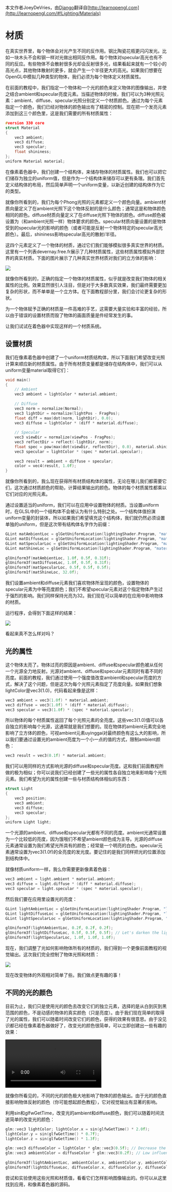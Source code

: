 本文作者JoeyDeVries，由[Django](http://bullteacher.com/14-materials.html)翻译自[http://learnopengl.com](http://learnopengl.com/#!Lighting/Materials)

# 材质

在真实世界里，每个物体会对光产生不同的反作用。钢比陶瓷花瓶更闪闪发光。比如一块木头不会和钢一样对光做出相同反作用。每个物体对specular高光也有不同的反应。有些物体不会散射很多光却会反射很多光，结果看起来就有一个较小的高光点，其他物体散射的更多，就会产生一个半径更大的高光。如果我们想要在OpenGL中模拟几种类型的物体，我们必须为每个物体定义材质属性。

在前面的教程中，我们指定一个物体和一个光的颜色来定义物体的图像输出，并使之结合ambient和specular亮度元素。当描述物体的时候，我们可以为3种光照元素：ambient、diffuse、specular光照分别定义一个材质颜色。通过为每个元素指定一个颜色，我们已经对物体的颜色输出有了精密的控制。现在把一个发亮元素添加到这三个颜色里，这是我们需要的所有材质属性：

```c++
#version 330 core 
struct Material 
{ 
    vec3 ambient; 
    vec3 diffuse; 
    vec3 specular; 
    float shininess; 
}; 
uniform Material material;
```

在像素着色器中，我们创建一个结构体，来储存物体的材质属性。我们也可以把它们储存为独立的uniform值，但是作为一个结构体来储存可以更有条理。我们首先定义结构体的布局，然后简单声明一个uniform变量，以新近创建的结构体作为它的类型。

就像你所看到的，我们为每个Phong光照的元素都定义一个颜色向量。ambient材质向量定义了在ambient光照下这个物体反射的是什么颜色；通常这是和物体颜色相同的颜色。diffuse材质向量定义了在diffuse光照下物体的颜色。diffuse颜色被设置为（和ambient光照一样）物体要求的颜色。specular材质向量设置的是物体受到的specular光的影响的颜色（或者可能是反射一个物体特定的specular高光颜色）。最后，shininess影响specular高光的散射/半径。

这四个元素定义了一个物体的材质，通过它们我们能够模拟很多真实世界的材质。这里有一个列表devernay.free.fr展示了几种材质属性，这些材质属性模拟外部世界的真实材质。下面的图片展示了几种真实世界材质对我们的立方体的影响：

![](http://www.learnopengl.com/img/lighting/materials_real_world.png)

就像你所看到的，正确的指定一个物体的材质属性，似乎就是改变我们物体的相关属性的比例。效果显然很引人注目，但是对于大多数真实效果，我们最终需要更加复杂的形状，而不单单是一个立方体。在下面教程部分里，我们会讨论更复杂的形状。

为一个物体赋予正确的材质是一件高难的手艺，这需要大量实验和丰富的经验，所以由于错误的设置材质而毁了物体的画面质量是件经常发生的事。

让我们试试在着色器中实现这样的一个材质系统。


## 设置材质

我们在像素着色器中创建了一个uniform材质结构体，所以下面我们希望改变光照计算来顺应新的材质属性。由于所有材质变量都是储存在结构体中，我们可以从uniform变量material取得它们：

```c++
void main()
{    
    // Ambient
    vec3 ambient = lightColor * material.ambient;
  	
    // Diffuse 
    vec3 norm = normalize(Normal);
    vec3 lightDir = normalize(lightPos - FragPos);
    float diff = max(dot(norm, lightDir), 0.0);
    vec3 diffuse = lightColor * (diff * material.diffuse);
    
    // Specular
    vec3 viewDir = normalize(viewPos - FragPos);
    vec3 reflectDir = reflect(-lightDir, norm);  
    float spec = pow(max(dot(viewDir, reflectDir), 0.0), material.shininess);
    vec3 specular = lightColor * (spec * material.specular);  
        
    vec3 result = ambient + diffuse + specular;
    color = vec4(result, 1.0f);
}
```

就像你所看到的，我么现在获得所有材质结构体的属性，无论在哪儿我们都需要它们，这次通过材质颜色的帮助，计算结果输出的颜色。物体的每个材质属性都乘以它们对应的光照元素。

通过设置适当的uniform，我们可以在应用中设置物体的材质。当设置uniform时，在GLSL中的一个结构体不会被认为有什么特别之处。一个结构体值扮演uniform变量的封装体，所以如果我们希望填充这个结构体，我们就仍然必须设置单独的uniform，但是这次带有结构体名字作为前缀：

```c++
GLint matAmbientLoc = glGetUniformLocation(lightingShader.Program, "material.ambient"); 
GLint matDiffuseLoc = glGetUniformLocation(lightingShader.Program, "material.diffuse"); 
GLint matSpecularLoc = glGetUniformLocation(lightingShader.Program, "material.specular"); 
GLint matShineLoc = glGetUniformLocation(lightingShader.Program, "material.shininess"); 
 
glUniform3f(matAmbientLoc, 1.0f, 0.5f, 0.31f); 
glUniform3f(matDiffuseLoc, 1.0f, 0.5f, 0.31f); 
glUniform3f(matSpecularLoc, 0.5f, 0.5f, 0.5f); 
glUniform1f(matShineLoc, 32.0f);
```

我们设置ambient和diffuse元素我们喜欢物体所呈现的颜色，设置物体的specular元素为中等亮度颜色；我们不希望specular元素对这个指定物体产生过于强烈的影响。我们同样保持光亮为32。我们现在可以简单的在应用中影响物体的材质。

运行程序，会得到下面这样的结果：

![](http://www.learnopengl.com/img/lighting/materials_with_material.png)

看起来真不怎么样对吗？


## 光的属性

这个物体太亮了。物体过亮的原因是ambient、diffuse和specular颜色被从任何一个光源全力地反射。光源对ambient、diffuse和specular元素同时有着不同的亮度。前面的教程，我们通过使用一个强度值改变ambient和specular亮度的方式，解决了这个问题，但是这次为每个光照元素指定了亮度向量。如果我们想象lightColor是vec3(1.0)，代码看起来像是这样：

```c++
vec3 ambient = vec3(1.0f) * material.ambient; 
vec3 diffuse = vec3(1.0f) * (diff * material.diffuse); 
vec3 specular = vec3(1.0f) * (spec * material.specular);
```

所以物体的每个材质属性返回了每个光照元素的全亮度。这些vec3(1.0)值可以各自独立的影响每个光源，这通常就是我们想要的。现在物体的ambient元素完全地影响了立方体的颜色，可视ambient元素uyinggai对最终颜色有这么大的影响，所以我们要通过设置光的ambient亮度为一个小一点的值的方式，限制ambient颜色：

```c++
vec3 result = vec3(0.1f) * material.ambient;
```

我们可以用同样的方式影响光源的diffuse和specular亮度。这和我们前面教程所做的极为相似；你可以说我们已经创建了一些光的属性各自独立地来影响每个光照元素。我们希望为光的属性创建一些与材质结构体相似的东西：

```c++
struct Light 
{ 
    vec3 position; 
    vec3 ambient; 
    vec3 diffuse; 
    vec3 specular; 
};
uniform Light light;
```

一个光源的ambient、diffuse和specular光都有不同的亮度。ambient光通常设置为一个比较低的亮度，因为饿哦们不希望ambient颜色成为主导。光源的diffuse元素通常设置为我们希望光所具有的颜色；经常是一个明亮的白色。specular元素通常设置为vec3(1.0f)的全亮度的发光度。要记住的是我们同样把光的位置添加到结构体中。

就像材质uniform一样，我么你需要更新像素着色器：

```c++
vec3 ambient = light.ambient * material.ambient; 
vec3 diffuse = light.diffuse * (diff * material.diffuse); 
vec3 specular = light.specular * (spec * material.specular);
```

然后我们要在应用里设置光的亮度：

```c++
GLint lightAmbientLoc = glGetUniformLocation(lightingShader.Program, "light.ambient"); 
GLint lightDiffuseLoc = glGetUniformLocation(lightingShader.Program, "light.diffuse"); 
GLint lightSpecularLoc = glGetUniformLocation(lightingShader.Program, "light.specular"); 
 
glUniform3f(lightAmbientLoc, 0.2f, 0.2f, 0.2f); 
glUniform3f(lightDiffuseLoc, 0.5f, 0.5f, 0.5f); // Let's darken the light a bit to fit the scene 
glUniform3f(lightSpecularLoc, 1.0f, 1.0f, 1.0f);
```

现在，我们调整了光如何影响物体所有的材质的，我们得到一个更像前面教程的视觉输出。这次我们完全控制了物体光照和材质：

![](http://www.learnopengl.com/img/lighting/materials_light.png)

现在改变物体的外观相对简单了些。我们做点更有趣的事！

 

## 不同的光的颜色

目前为止，我们只是使用光的颜色去改变它们的独立元素，选择的是从白到灰到黑范围的颜色，不是动感的物体的真实颜色（只是亮度）。由于我们现在简单的取得了光的属性，我们可以随着时间改变它们的颜色，获得的效果有很意思。由于没见识都已经在像素着色器做好了，改变光的颜色很简单，可以立即创建出一些有趣的效果：

<video src="http://www.learnopengl.com/video/lighting/materials.mp4" controls="controls">
</video>

就像你所看见的，不同的光的颜色极大地影响了物体的颜色输出。由于光的颜色直接影响物体反射的颜色（你可能想起颜色教程），它对视觉输出有显著的影响。

利用sin和glfwGetTime，改变光的ambient和diffuse颜色，我们可以随着时间流逝简单的改变光的颜色：

```c++
glm::vec3 lightColor; lightColor.x = sin(glfwGetTime() * 2.0f); 
lightColor.y = sin(glfwGetTime() * 0.7f); 
lightColor.z = sin(glfwGetTime() * 1.3f); 
 
glm::vec3 diffuseColor = lightColor * glm::vec3(0.5f); // Decrease the influence 
glm::vec3 ambientColor = diffuseColor * glm::vec3(0.2f); // Low influence 
 
glUniform3f(lightAmbientLoc, ambientColor.x, ambientColor.y, ambientColor.z); 
glUniform3f(lightDiffuseLoc, diffuseColor.x, diffuseColor.y, diffuseColor.z);
```

尝试和实验使用这些光照和材质值，看看它们怎样影响图像输出的。你可以从这里找到应用，和像素着色器的源码。
